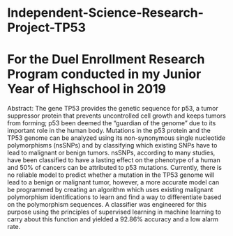 # Independent-Science-Research-Project-TP53
# For the Duel Enrollment Research Program conducted in my Junior Year of Highschool in 2019

Abstract: 
The gene TP53 provides the genetic sequence for p53, a tumor suppressor protein that
prevents uncontrolled cell growth and keeps tumors from forming; p53 been deemed the
“guardian of the genome” due to its important role in the human body. Mutations in the p53
protein and the TP53 genome can be analyzed using its non-synonymous single nucleotide
polymorphisms (nsSNPs) and by classifying which existing SNPs have to lead to malignant
or benign tumors. nsSNPs, according to many studies, have been classified to have a lasting
effect on the phenotype of a human and 50% of cancers can be attributed to p53 mutations.
Currently, there is no reliable model to predict whether a mutation in the TP53 genome will
lead to a benign or malignant tumor, however, a more accurate model can be programmed
by creating an algorithm which uses existing malignant polymorphism identifications to learn
and find a way to differentiate based on the polymorphism sequences. A classifier was
engineered for this purpose using the principles of supervised learning in machine learning to
carry about this function and yielded a 92.86% accuracy and a low alarm rate.
